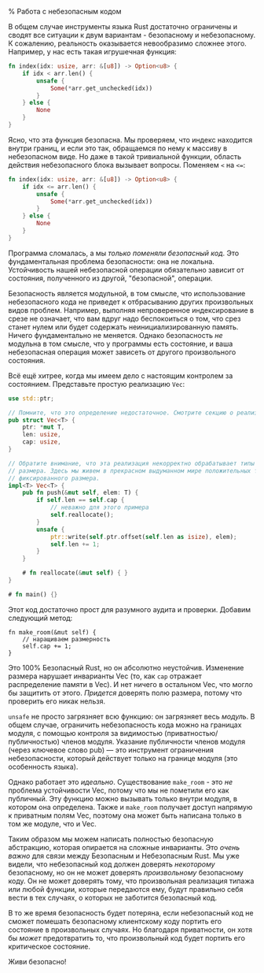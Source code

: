 % Работа с небезопасным кодом

В общем случае инструменты языка Rust достаточно ограничены и сводят 
все ситуации к двум вариантам - безопасному и небезопасному. К сожалению, 
реальность оказывается невообразимо сложнее этого. Например, у нас есть
такая игрушечная функция:

```rust
fn index(idx: usize, arr: &[u8]) -> Option<u8> {
    if idx < arr.len() {
        unsafe {
            Some(*arr.get_unchecked(idx))
        }
    } else {
        None
    }
}
```

Ясно, что эта функция безопасна. Мы проверяем, что индекс находится внутри
границ, и если это так, обращаемся по нему к массиву в небезопасном виде. Но
даже в такой тривиальной функции, область действия небезопасного блока вызывает
вопросы. Поменяем `<` на `<=`:

```rust
fn index(idx: usize, arr: &[u8]) -> Option<u8> {
    if idx <= arr.len() {
        unsafe {
            Some(*arr.get_unchecked(idx))
        }
    } else {
        None
    }
}
```

Программа сломалась, а мы *только поменяли безопасный код*. Это фундаментальная
проблема безопасности: она не локальна. Устойчивость нашей небезопасной операции
обязательно зависит от состояния, полученного из другой, "безопасной", операции.

Безопасность является модульной, в том смысле, что использование небезопасного
кода не приведет к отбрасыванию других произвольных видов проблем. Например,
выполняя непроверенное индексирование в срезе не означает, что вам вдруг надо
беспокоиться о том, что срез станет нулем или будет содержать
неинициализированную память. Ничего фундаментально не меняется. Однако
безопасность *не* модульна в том смысле, что у программы есть состояние, и ваша
небезопасная операция может зависеть от другого произвольного состояния.

Всё ещё хитрее, когда мы имеем дело с настоящим контролем за состоянием. 
Представьте простую реализацию `Vec`:

```rust
use std::ptr;

// Помните, что это определение недостаточное. Смотрите секцию о реализации Vec.
pub struct Vec<T> {
    ptr: *mut T,
    len: usize,
    cap: usize,
}

// Обратите внимание, что эта реализация некорректно обрабатывает типы нулевого 
// размера. Здесь мы живем в прекрасном выдуманном мире положительных типов 
// фиксированного размера.
impl<T> Vec<T> {
    pub fn push(&mut self, elem: T) {
        if self.len == self.cap {
            // неважно для этого примера
            self.reallocate();
        }
        unsafe {
            ptr::write(self.ptr.offset(self.len as isize), elem);
            self.len += 1;
        }
    }

    # fn reallocate(&mut self) { }
}

# fn main() {}
```

Этот код достаточно прост для разумного аудита и проверки. Добавим следующий
метод:

```rust,ignore
fn make_room(&mut self) {
    // наращиваем размерность
    self.cap += 1;
}
```

Это 100% Безопасный Rust, но он абсолютно неустойчив. Изменение размера нарушает
инварианты Vec (то, как `cap` отражает распределение памяти в Vec). И нет ничего
в остальном Vec, что могло бы защитить от этого. *Придется* доверять полю
размера, потому что проверить его никак нельзя.

`unsafe` не просто загрязняет всю функцию: он загрязняет весь *модуль*. 
В общем случае, ограничить небезопасность кода можно на границах модуля, с помощью 
контроля за видимостью (приватностью/публичностью) членов модуля. Указание 
публичности членов модуля (через ключевое слово pub) — это инструмент ограничения
небезопасности, который действует только на границе модуля (это особенность языка).

Однако работает это *идеально*. Существование `make_room` - это *не* проблема
устойчивости Vec, потому что мы не пометили его как публичный. Эту функцию можно
вызывать только внутри модуля, в котором она определена. Также и `make_room`
получает доступ напрямую к приватным полям Vec, поэтому она может быть написана
только в том же модуле, что и Vec.

Таким образом мы можем написать полностью безопасную абстракцию, которая
опирается на сложные инварианты. Это *очень важно* для связи между Безопасным и
Небезопасным Rust. Мы уже видели, что небезопасный код должен доверять
*некоторому* безопасному, но он не может доверять *произвольному* безопасному
коду. Он не может доверять тому, что произвольная реализация типажа или любой
функции, которые передаются ему, будут правильно себя вести в тех случаях, о
которых не заботится безопасный код.

В то же время безопасность будет потеряна, если небезопасный код не сможет
помешать безопасному клиентскому коду портить его состояние в произвольных
случаях. Но благодаря приватности, он хотя бы *может* предотвратить то, что
произвольный код будет портить его критическое состояние.

Живи безопасно!
